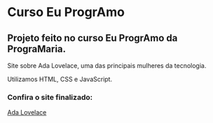 # Curso Eu ProgrAmo
 <h2>Projeto feito no curso Eu ProgrAmo da PrograMaria.</h2>
 <p>Site sobre Ada Lovelace, uma das principais mulheres da tecnologia.</p>
 <p>Utilizamos HTML, CSS e JavaScript.</p>
 
 <h3>Confira o site finalizado:</h3>
 <a href="https://nathsalatino.github.io/Curso-EuProgrAmo" target="_blank">Ada Lovelace</a>
